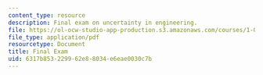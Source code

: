 ```yaml
---
content_type: resource
description: Final exam on uncertainty in engineering.
file: https://ol-ocw-studio-app-production.s3.amazonaws.com/courses/1-010-uncertainty-in-engineering-fall-2008/6317b853229962e88034e6eae0030c7b_final_exam.pdf
file_type: application/pdf
resourcetype: Document
title: Final Exam
uid: 6317b853-2299-62e8-8034-e6eae0030c7b
---
```

